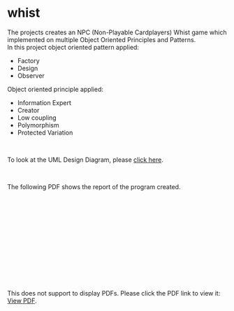 # whist

The projects creates an NPC (Non-Playable Cardplayers) Whist game which implemented on multiple Object Oriented Principles and Patterns.
<br>
In this project object oriented pattern applied:
* Factory
* Design
* Observer

Object oriented principle applied:
* Information Expert
* Creator
* Low coupling
* Polymorphism
* Protected Variation

<br>
<p>To look at the UML Design Diagram, please <a href="/DesignDiagram.pdf">click here</a>.</p>
<br>

The following PDF shows the report of the program created.

<br><br>

<object data="/report.pdf" type="application/pdf" width="700px" height="700px">
    <embed src="/report.pdf">
        <p>This does not support to display PDFs. Please click the PDF link to view it: <a href="/report.pdf">View PDF</a>.</p>
    </embed>
</object>

